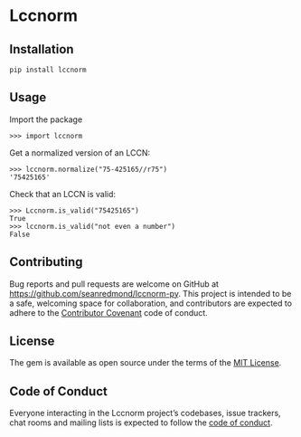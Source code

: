 # Lccnorm

## Installation

    pip install lccnorm
    
## Usage

Import the package

    >>> import lccnorm

Get a normalized version of an LCCN:

    >>> lccnorm.normalize("75-425165//r75")
    '75425165'
     
Check that an LCCN is valid:

    >>> Lccnorm.is_valid("75425165")
    True
    >>> lccnorm.is_valid("not even a number")
    False

## Contributing

Bug reports and pull requests are welcome on GitHub at https://github.com/seanredmond/lccnorm-py. This project is intended to be a safe, welcoming space for collaboration, and contributors are expected to adhere to the [Contributor Covenant](http://contributor-covenant.org) code of conduct.

## License

The gem is available as open source under the terms of the [MIT License](https://opensource.org/licenses/MIT).

## Code of Conduct

Everyone interacting in the Lccnorm project’s codebases, issue trackers, chat rooms and mailing lists is expected to follow the [code of conduct](https://github.com/seanredmond/lccnorm-py/blob/master/CODE_OF_CONDUCT.md).

